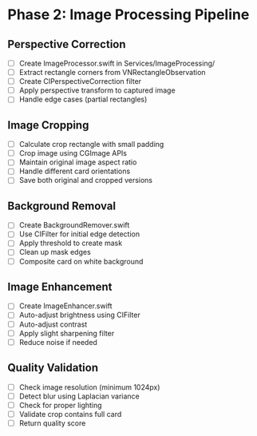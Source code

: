 # Phase 2: Image Processing Pipeline

## Perspective Correction
- [ ] Create ImageProcessor.swift in Services/ImageProcessing/
- [ ] Extract rectangle corners from VNRectangleObservation
- [ ] Create CIPerspectiveCorrection filter
- [ ] Apply perspective transform to captured image
- [ ] Handle edge cases (partial rectangles)

## Image Cropping
- [ ] Calculate crop rectangle with small padding
- [ ] Crop image using CGImage APIs
- [ ] Maintain original image aspect ratio
- [ ] Handle different card orientations
- [ ] Save both original and cropped versions

## Background Removal
- [ ] Create BackgroundRemover.swift
- [ ] Use CIFilter for initial edge detection
- [ ] Apply threshold to create mask
- [ ] Clean up mask edges
- [ ] Composite card on white background

## Image Enhancement
- [ ] Create ImageEnhancer.swift
- [ ] Auto-adjust brightness using CIFilter
- [ ] Auto-adjust contrast
- [ ] Apply slight sharpening filter
- [ ] Reduce noise if needed

## Quality Validation
- [ ] Check image resolution (minimum 1024px)
- [ ] Detect blur using Laplacian variance
- [ ] Check for proper lighting
- [ ] Validate crop contains full card
- [ ] Return quality score